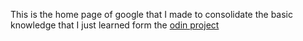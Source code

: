 This is the home page of google that I made to consolidate the basic knowledge that I just learned form the [odin 
project](http://theodinproject.com)
